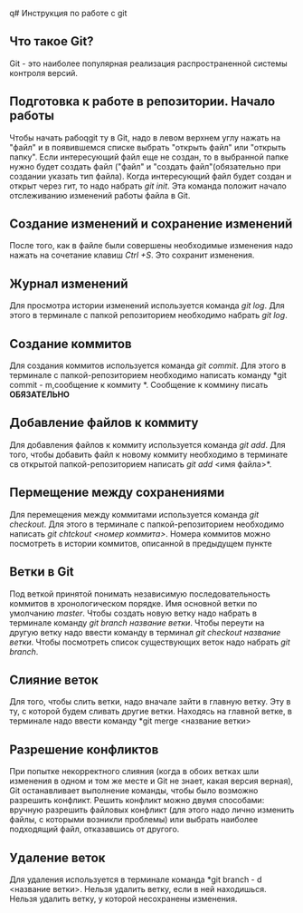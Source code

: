 q# Инструкция по работе с git

## Что такое Git?
Git - это наиболее популярная реализация распространенной системы контроля версий. 

## Подготовка к работе в репозитории. Начало работы
Чтобы начать рабоqgit ту в Git, надо в левом верхнем углу нажать на "файл" и в появившемся списке выбрать "открыть файл" или "открыть папку". Если интересующий файл еще не создан, то в выбранной папке нужно будет создать файл ("файл" и "создать файл"(обязательно при создании указать тип файла). Когда интересующий файл будет создан и открыт через гит, то надо набрать *git init*. Эта команда положит начало отслеживанию изменений работы файла в Git.

## Создание изменений и сохранение изменений
После того, как в файле были совершены необходимые изменения надо нажать на сочетание клавиш *Ctrl +S*. Это сохранит изменения.

## Журнал изменений
Для просмотра истории изменений используется команда *git log*. Для этого в терминале с папкой репозиторием необходимо набрать *git log*.

## Создание коммитов
Для создания коммитов используется команда *git commit*. Для этого в терминале с папкой-репозиторием необходимо написать команду *git commit - m,сообщение к коммиту
*. Сообщение к коммину писать **ОБЯЗАТЕЛЬНО**
## Добавление файлов к коммиту
Для добавления файлов к коммиту используется команда *git add*. Для того, чтобы добавить файл к новому коммиту необходимо в терминате св открытой папкой-репозиторием написать *git add* <имя файла>*.

## Пермещение между сохранениями
Для перемещения между коммитами используется команда *git checkout*. Для этого в терминале с папкой-репозиторием необходимо написать *git chtckout <номер коммита>*. Номера коммитов можно посмотреть в истории коммитов, описанной в предыдущем пункте

## Ветки в Git
Под веткой принятой понимать независимую последовательность коммитов в хронологическом порядке. Имя основной ветки по умолчанию *master*. Чтобы создать новую ветку надо набрать в терминале команду *git branch название ветки*. Чтобы переути на другую ветку надо ввести команду в терминал *git checkout название ветки*. Чтобы посмотреть список существующих веток надо набрать *git branch*.

## Слияние веток 
Для того, чтобы слить ветки, надо вначале зайти в главную ветку. Эту в ту, с которой будем сливать другие ветки. Находясь на главной ветке, в терминале надо ввести команду *git merge <название ветки>

## Разрешение конфликтов 
При попытке некорректного слияния (когда в обоих ветках шли изменения в одном и том же месте и Git не знает, какая версия верная), Git останавливает выполнение команды, чтобы было возможно разрешить конфликт. Решить конфликт можно двумя способами: вручную разрешить файловых конфликт (для этого надо лично изменить файлы, с которыми возникли проблемы) или выбрать наиболее подходящий файл, отказавшись от другого.

## Удаление веток 
Для удаления используется в терминале команда *git branch - d <название ветки>. Нельзя удалить ветку, если в ней находишься. Нельзя удалить ветку, у которой несохранены изменения.